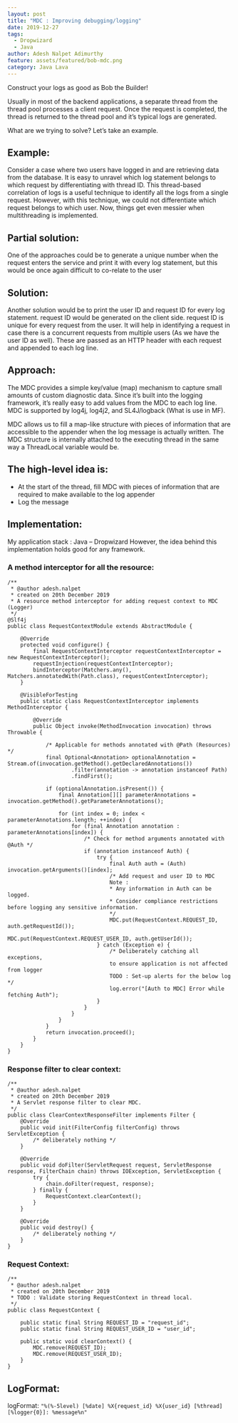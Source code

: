 ```yaml
---
layout: post
title: "MDC : Improving debugging/logging"
date: 2019-12-27
tags:
  - Dropwizard
  - Java
author: Adesh Nalpet Adimurthy
feature: assets/featured/bob-mdc.png
category: Java Lava
---
```


Construct your logs as good as Bob the Builder!

Usually in most of the backend applications, a separate thread from the thread pool processes a client request. Once the request is completed, the thread is returned to the thread pool and it’s typical logs are generated.

What are we trying to solve? Let’s take an example.

## Example:

Consider a case where two users have logged in and are retrieving data from the database. It is easy to unravel which log statement belongs to which request by differentiating with thread ID. This thread-based correlation of logs is a useful technique to identify all the logs from a single request. However, with this technique, we could not differentiate which request belongs to which user. Now, things get even messier when multithreading is implemented.

## Partial solution:

One of the approaches could be to generate a unique number when the request enters the service and print it with every log statement, but this would be once again difficult to co-relate to the user

## Solution:

Another solution would be to print the user ID and request ID for every log statement. request ID would be generated on the client side. request ID is unique for every request from the user. It will help in identifying a request in case there is a concurrent requests from multiple users (As we have the user ID as well). These are passed as an HTTP header with each request and appended to each log line.

## Approach:

The MDC provides a simple key/value (map) mechanism to capture small amounts of custom diagnostic data. Since it’s built into the logging framework, it’s really easy to add values from the MDC to each log line. MDC is supported by log4j, log4j2, and SL4J/logback (What is use in MF).

MDC allows us to fill a map-like structure with pieces of information that are accessible to the appender when the log message is actually written. The MDC structure is internally attached to the executing thread in the same way a ThreadLocal variable would be.

## The high-level idea is:

- At the start of the thread, fill MDC with pieces of information that are required  to make available to the log appender
- Log the message

## Implementation:

My application stack : Java – Dropwizard
However, the idea behind this implementation holds good for any framework.

### A method interceptor for all the resource:

```
/**
 * @author adesh.nalpet
 * created on 20th December 2019
 * A resource method interceptor for adding request context to MDC (Logger)
 */
@Slf4j
public class RequestContextModule extends AbstractModule {

    @Override
    protected void configure() {
        final RequestContextInterceptor requestContextInterceptor = new RequestContextInterceptor();
        requestInjection(requestContextInterceptor);
        bindInterceptor(Matchers.any(), Matchers.annotatedWith(Path.class), requestContextInterceptor);
    }

    @VisibleForTesting
    public static class RequestContextInterceptor implements MethodInterceptor {

        @Override
        public Object invoke(MethodInvocation invocation) throws Throwable {

            /* Applicable for methods annotated with @Path (Resources) */
            final Optional<Annotation> optionalAnnotation = Stream.of(invocation.getMethod().getDeclaredAnnotations())
                    .filter(annotation -> annotation instanceof Path)
                    .findFirst();

            if (optionalAnnotation.isPresent()) {
                final Annotation[][] parameterAnnotations = invocation.getMethod().getParameterAnnotations();

                for (int index = 0; index < parameterAnnotations.length; ++index) {
                    for (final Annotation annotation : parameterAnnotations[index]) {
                        /* Check for method arguments annotated with @Auth */
                        if (annotation instanceof Auth) {
                            try {
                                final Auth auth = (Auth) invocation.getArguments()[index];
                                /* Add request and user ID to MDC
                                Note :
                                * Any information in Auth can be logged.
                                * Consider compliance restrictions before logging any sensitive information.
                                */
                                MDC.put(RequestContext.REQUEST_ID, auth.getRequestId());
                                MDC.put(RequestContext.REQUEST_USER_ID, auth.getUserId());
                            } catch (Exception e) {
                                /* Deliberately catching all exceptions,
                                to ensure application is not affected from logger
                                TODO : Set-up alerts for the below log */
                                log.error("[Auth to MDC] Error while fetching Auth");
                            }
                        }
                    }
                }
            }
            return invocation.proceed();
        }
    }
}
```

### Response filter to clear context:

```
/**
 * @author adesh.nalpet
 * created on 20th December 2019
 * A Servlet response filter to clear MDC.
 */
public class ClearContextResponseFilter implements Filter {
    @Override
    public void init(FilterConfig filterConfig) throws ServletException {
        /* deliberately nothing */
    }

    @Override
    public void doFilter(ServletRequest request, ServletResponse response, FilterChain chain) throws IOException, ServletException {
        try {
            chain.doFilter(request, response);
        } finally {
            RequestContext.clearContext();
        }
    }

    @Override
    public void destroy() {
        /* deliberately nothing */
    }
}
```

### Request Context:

```
/**
 * @author adesh.nalpet
 * created on 20th December 2019
 * TODO : Validate storing RequestContext in thread local.
 */
public class RequestContext {

    public static final String REQUEST_ID = "request_id";
    public static final String REQUEST_USER_ID = "user_id";

    public static void clearContext() {
        MDC.remove(REQUEST_ID);
        MDC.remove(REQUEST_USER_ID);
    }
}
```

## LogFormat:

logFormat: `"%(%-5level) [%date] %X{request_id} %X{user_id} [%thread] [%logger{0}]: %message%n"`
 